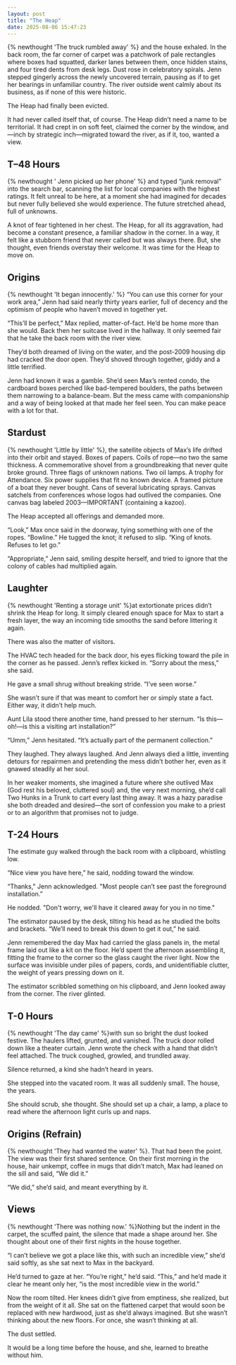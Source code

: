 ```yaml
---
layout: post
title: "The Heap"
date: 2025-08-06 15:47:23
---
```


{% newthought 'The truck rumbled away' %} and the house exhaled. In the back room, the far corner of carpet was a patchwork of pale rectangles where boxes had squatted, darker lanes between them, once hidden stains, and four tired dents from desk legs. Dust rose in celebratory spirals. Jenn stepped gingerly across the newly uncovered terrain, pausing as if to get her bearings in unfamiliar country. The river outside went calmly about its business, as if none of this were historic. 

The Heap had finally been evicted. 

It had never called itself that, of course. The Heap didn’t need a name to be territorial. It had crept in on soft feet, claimed the corner by the window, and—inch by strategic inch—migrated toward the river, as if it, too, wanted a view. 

## T–48 Hours

{% newthought ' Jenn picked up her phone' %} and typed “junk removal” into the search bar, scanning the list for local companies with the highest ratings. It felt unreal to be here, at a moment she had imagined for decades but never fully believed she would experience. The future stretched ahead, full of unknowns. 

A knot of fear tightened in her chest. The Heap, for all its aggravation, had become a constant presence, a familiar shadow in the corner. In a way, it felt like a stubborn friend that never called but was always there. But, she thought, even friends overstay their welcome. It was time for the Heap to move on. 

## Origins

{% newthought 'It began innocently.' %} “You can use this corner for your work area,” Jenn had said nearly thirty years earlier, full of decency and the optimism of people who haven’t moved in together yet. 

“This’ll be perfect,” Max replied, matter-of-fact. He’d be home more than she would. Back then her suitcase lived in the hallway. It only seemed fair that he take the back room with the river view. 

They’d both dreamed of living on the water, and the post-2009 housing dip had cracked the door open. They’d shoved through together, giddy and a little terrified. 

Jenn had known it was a gamble. She’d seen Max’s rented condo, the cardboard boxes perched like bad-tempered boulders, the paths between them narrowing to a balance-beam. But the mess came with companionship and a way of being looked at that made her feel seen. You can make peace with a lot for that. 

## Stardust

{% newthought 'Little by little' %}, the satellite objects of Max’s life drifted into their orbit and stayed. Boxes of papers. Coils of rope—no two the same thickness. A commemorative shovel from a groundbreaking that never quite broke ground. Three flags of unknown nations. Two oil lamps. A trophy for Attendance. Six power supplies that fit no known device. A framed picture of a boat they never bought. Cans of several lubricating sprays. Canvas satchels from conferences whose logos had outlived the companies. One canvas bag labeled 2003—IMPORTANT (containing a kazoo). 

The Heap accepted all offerings and demanded more. 

“Look,” Max once said in the doorway, tying something with one of the ropes. “Bowline.” He tugged the knot; it refused to slip. “King of knots. Refuses to let go.” 

“Appropriate,” Jenn said, smiling despite herself, and tried to ignore that the colony of cables had multiplied again. 

## Laughter

{% newthought 'Renting a storage unit' %}at extortionate prices didn’t shrink the Heap for long. It simply cleared enough space for Max to start a fresh layer, the way an incoming tide smooths the sand before littering it again. 

There was also the matter of visitors. 

The HVAC tech headed for the back door, his eyes flicking toward the pile in the corner as he passed. Jenn’s reflex kicked in. “Sorry about the mess,” she said. 

He gave a small shrug without breaking stride. “I’ve seen worse.” 

She wasn’t sure if that was meant to comfort her or simply state a fact. Either way, it didn’t help much. 

Aunt Lila stood there another time, hand pressed to her sternum. “Is this—oh!—is this a visiting art installation?” 

“Umm,” Jenn hesitated. “It’s actually part of the permanent collection.” 

They laughed. They always laughed. And Jenn always died a little, inventing detours for repairmen and pretending the mess didn’t bother her, even as it gnawed steadily at her soul. 

In her weaker moments, she imagined a future where she outlived Max (God rest his beloved, cluttered soul) and, the very next morning, she’d call Two Hunks in a Trunk to cart every last thing away. It was a hazy paradise she both dreaded and desired—the sort of confession you make to a priest or to an algorithm that promises not to judge. 

## T-24 Hours

The estimate guy walked through the back room with a clipboard, whistling low. 

“Nice view you have here,” he said, nodding toward the window.

“Thanks," Jenn acknowledged. "Most people can’t see past the foreground installation.” 

He nodded. "Don't worry, we'll have it cleared away for you in no time."

The estimator paused by the desk, tilting his head as he studied the bolts and brackets. “We’ll need to break this down to get it out,” he said.

Jenn remembered the day Max had carried the glass panels in, the metal frame laid out like a kit on the floor. He’d spent the afternoon assembling it, fitting the frame to the corner so the glass caught the river light. Now the surface was invisible under piles of papers, cords, and unidentifiable clutter, the weight of years pressing down on it.

The estimator scribbled something on his clipboard, and Jenn looked away from the corner.
The river glinted. 

## T-0 Hours

{% newthought 'The day came' %}with sun so bright the dust looked festive. The haulers lifted, grunted, and vanished. The truck door rolled down like a theater curtain. Jenn wrote the check with a hand that didn’t feel attached. The truck coughed, growled, and trundled away. 

Silence returned, a kind she hadn’t heard in years. 

She stepped into the vacated room. It was all suddenly small. The house, the years. 

She should scrub, she thought. She should set up a chair, a lamp, a place to read where the afternoon light curls up and naps. 

## Origins (Refrain) 

{% newthought 'They had wanted the water' %}. That had been the point. The view was their first shared sentence. On their first morning in the house, hair unkempt, coffee in mugs that didn’t match, Max had leaned on the sill and said, “We did it.” 

“We did,” she’d said, and meant everything by it. 

## Views

{% newthought 'There was nothing now.' %}Nothing but the indent in the carpet, the scuffed paint, the silence that made a shape around her. She thought about one of their first nights in the house together. 

“I can’t believe we got a place like this, with such an incredible view,” she’d said softly, as she sat next to Max in the backyard.  

He’d turned to gaze at her. “You’re right,” he’d said. “This,” and he’d made it clear he meant only her, “is the most incredible view in the world.” 

Now the room tilted. Her knees didn’t give from emptiness, she realized, but from the weight of it all. She sat on the flattened carpet that would soon be replaced with new hardwood, just as she’d always imagined. But she wasn’t thinking about the new floors. For once, she wasn’t thinking at all.

The dust settled.

It would be a long time before the house, and she, learned to breathe without him.  
